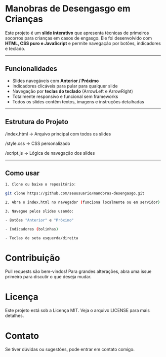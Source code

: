 # Manobras de Desengasgo em Crianças

Este projeto é um **slide interativo** que apresenta técnicas de primeiros socorros para crianças em casos de engasgo. Ele foi desenvolvido com **HTML, CSS puro e JavaScript** e permite navegação por botões, indicadores e teclado.

---

## Funcionalidades

- Slides navegáveis com **Anterior / Próximo**
- Indicadores clicáveis para pular para qualquer slide
- Navegação por **teclas do teclado** (ArrowLeft e ArrowRight)
- Totalmente responsivo e funcional sem frameworks
- Todos os slides contêm textos, imagens e instruções detalhadas

---

## Estrutura do Projeto

/index.html -> Arquivo principal com todos os slides

/style.css -> CSS personalizado

/script.js -> Lógica de navegação dos slides


---

## Como usar

```bash
1. Clone ou baixe o repositório:

git clone https://github.com/seuusuario/manobras-desengasgo.git

2. Abra o index.html no navegador (funciona localmente ou em servidor).

3. Navegue pelos slides usando:

- Botões "Anterior" e "Próximo"

- Indicadores (bolinhas)

- Teclas de seta esquerda/direita
```

# Contribuição

Pull requests são bem-vindos! Para grandes alterações, abra uma issue primeiro para discutir o que deseja mudar.

# Licença

Este projeto está sob a Licença MIT. Veja o arquivo LICENSE para mais detalhes.

# Contato

Se tiver dúvidas ou sugestões, pode entrar em contato comigo.